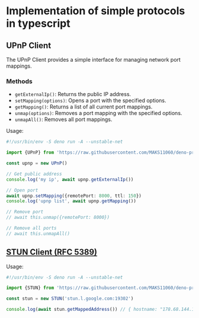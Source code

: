 # Implementation of simple protocols in typescript

## UPnP Client

The UPnP Client provides a simple interface for managing network port mappings.

### Methods
- `getExternalIp()`: Returns the public IP address.
- `setMapping(options)`: Opens a port with the specified options.
- `getMapping()`: Returns a list of all current port mappings.
- `unmap(options)`: Removes a port mapping with the specified options.
- `unmapAll()`: Removes all port mappings.

Usage:

```ts
#!/usr/bin/env -S deno run -A --unstable-net

import {UPnP} from 'https://raw.githubusercontent.com/MAKS11060/deno-protocols/main/upnp/upnp.ts'

const upnp = new UPnP()

// Get public address
console.log('my ip', await upnp.getExternalIp())

// Open port
await upnp.setMapping({remotePort: 8000, ttl: 150})
console.log('upnp list', await upnp.getMapping())

// Remove port
// await this.unmap({remotePort: 8000})

// Remove all ports
// await this.unmapAll()
```

## [STUN Client (RFC 5389)](https://datatracker.ietf.org/doc/html/rfc5389)

Usage:

```ts
#!/usr/bin/env -S deno run -A --unstable-net

import {STUN} from 'https://raw.githubusercontent.com/MAKS11060/deno-protocols/main/stun/stun.ts'

const stun = new STUN('stun.l.google.com:19302')

console.log(await stun.getMappedAddress()) // { hostname: "178.68.144.103", port: 49646, family: "IPv4" }
```
